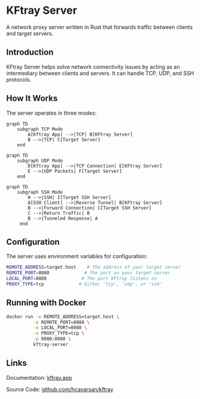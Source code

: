 # KFtray Server

A network proxy server written in Rust that forwards traffic between clients and target servers.

## Introduction

KFtray Server helps solve network connectivity issues by acting as an intermediary between clients and servers. It can handle TCP, UDP, and SSH protocols.

## How It Works

The server operates in three modes:

```mermaid
graph TD
    subgraph TCP Mode
        A[Kftray App] -->|TCP| B[KFtray Server]
        B -->|TCP| C[Target Server]
    end
```

```mermaid
graph TD
    subgraph UDP Mode
        D[Kftray App] -->|TCP Connection| E[KFtray Server]
        E -->|UDP Packets| F[Target Server]
    end
```

```mermaid
graph TD
    subgraph SSH Mode
        H -->|SSH| I[Target SSH Server]
        A[SSH Client] -->|Reverse Tunnel| B[KFtray Server]
        B -->|Forward Connection| C[Target SSH Server]
        C -->|Return Traffic| B
        B -->|Tunneled Response| A
     end
```

## Configuration

The server uses environment variables for configuration:

```bash
REMOTE_ADDRESS=target.host    # The address of your target server
REMOTE_PORT=8080             # The port on your target server
LOCAL_PORT=8080             # The port KFtray listens on
PROXY_TYPE=tcp             # Either 'tcp', 'udp', or 'ssh'
```

## Running with Docker

```bash
docker run -e REMOTE_ADDRESS=target.host \
          -e REMOTE_PORT=8080 \
          -e LOCAL_PORT=8080 \
          -e PROXY_TYPE=tcp \
          -p 8080:8080 \
          kftray-server
```



## Links

Documentation: [kftray.app](https://kftray.app)

Source Code: [github.com/hcavarsan/kftray](https://github.com/hcavarsan/kftray)

